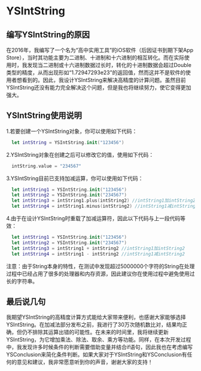 # YSIntString
## 编写YSIntString的原因
在2016年，我编写了一个名为“高中实用工具”的iOS软件（后因证书到期下架App Store），当时其功能主要为二进制、十进制和十六进制的相互转化。而在实际使用时，我发现当二进制或十六进制数据过长时，转化的十进制数据会超过Double类型的精度，从而出现形如“1.72947293e23”的返回值，然而这并不是软件的使用者想看到的。因此，我设计YSIntString来解决高精度的计算问题。虽然目前YSIntString还没有能力完全解决这个问题，但是我也将继续努力，使它变得更加强大。

## YSIntString使用说明
1.若要创建一个YSIntString对象，你可以使用如下代码：
```Swift
  let intString = YSIntString.init("123456")
```
2.YSIntString对象在创建之后可以修改它的值，使用如下代码：
```Swift
  intString.value = "234567"
```
3.YSIntString目前已支持加减运算，你可以使用如下代码：
```Swift
  let intString1 = YSIntString.init("123456")
  let intString2 = YSIntString.init("234567")
  let intString3 = intString1.plus(intString2) //intString1加intString2
  let intString4 = intString1.minus(intString2) //intString1减intString2
```
4.由于在设计YSIntString时重载了加减运算符，因此以下代码与上一段代码等效：
```Swift
  let intString1 = YSIntString.init("123456")
  let intString2 = YSIntString.init("234567")
  let intString3 = intString1 + intString2 //intString1加intString2
  let intString4 = intString1 - intString2 //intString1减intString2
```
注意：由于String本身的特性，在测试中发现超过5000000个字符的String在处理过程中已经占用了很多的处理器和内存资源，因此建议你在使用过程中避免使用过长的字符串。

## 最后说几句
我期望YSIntString的高精度计算方式能给大家带来便利，也感谢大家能够选择YSIntString。在加减法部分发布之前，我进行了30万次随机数比对，结果均正确，但仍不排除其运算出错的可能性。在未来的时间里，我将继续更新YSIntString，为它增加乘法、除法、取余、乘方等功能。同样，在本次开发过程中，我发现许多时候条件的判断需要借助变量并结合if语句，因此我也在考虑编写YSConclusion来简化条件判断。如果大家对于YSIntString和YSConclusion有任何的意见和建议，我非常愿意听到你的声音，谢谢大家的支持！
